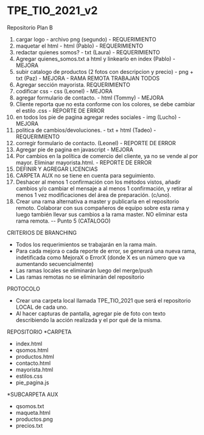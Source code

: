 # TPE_TIO_2021_v2
Repositorio Plan B

1. cargar logo - archivo png (segundo) - REQUERIMIENTO
2. maquetar el html - html (Pablo) - REQUERIMIENTO
3. redactar quienes somos? - txt (Laura)  - REQUERIMIENTO
4. Agregar quienes_somos.txt a html y linkearlo en index (Pablo) - MEJORA
5. subir catalogo de productos (2 fotos con descripcion y precio) - png + txt (Paz) - MEJORA - RAMA REMOTA TRABAJAN TODOS
6. Agregar sección mayorista.  REQUERIMIENTO
7. codificar css - css (Leonel) - MEJORA
8. agregar formulario de contacto. - html (Tommy) - MEJORA
9. Cliente reporta que no esta conforme con los colores, se debe cambiar el estilo .css - REPORTE DE ERROR
10. en todos los pie de pagina agregar redes sociales - img (Lucho) - MEJORA
11. politica de cambios/devoluciones. - txt + html (Tadeo) - REQUERIMIENTO
12. corregir formulario de contacto. (Leonel) - REPORTE DE ERROR
13. Agregar pie de pagina en javascript - MEJORA
14. Por cambios en la política de comercio del cliente, ya no se vende al por mayor. Eliminar mayorista.html.  - REPORTE DE ERROR
15. DEFINIR Y AGREGAR LICENCIAS
16. CARPETA AUX no se tiene en cuenta para seguimiento.
17. Deshacer al menos 1 confirmación con los métodos vistos, añadir cambios y/o cambiar el mensaje a al menos 1 confirmación, y retirar al menos 1 vez modificaciones del área de preparación. (c/uno).
18. Crear una rama alternativa a master y publicarla en el repositorio remoto. Colaborar con sus compañeros de equipo sobre esta rama y luego también llevar sus cambios a la rama master. NO eliminar esta rama remota. -- Punto 5 (CATALOGO)

CRITERIOS DE BRANCHING
* Todos los requerimientos se trabajarán en la rama main. 
* Para cada mejora o cada reporte de error, se generará una nueva rama, indetificada como MejoraX o ErrorX (donde X es un número que va aumentando secuencialmente)
* Las ramas locales se eliminarán luego del merge/push
* Las ramas remotas no se eliminarán del repositorio

PROTOCOLO
* Crear una carpeta local llamada TPE_TIO_2021 que será el repositorio LOCAL de cada uno.
* Al hacer capturas de pantalla, agregar pie de foto con texto describiendo la acción realizada y el por qué de la misma.

REPOSITORIO
*CARPETA 
   - index.html
   - qsomos.html
   - productos.html
   - contacto.html
   - mayorista.html
   - estilos.css
   - pie_pagina.js
  
*SUBCARPETA AUX
  - qsomos.txt
  - maqueta.html
  - productos.png
  - precios.txt
